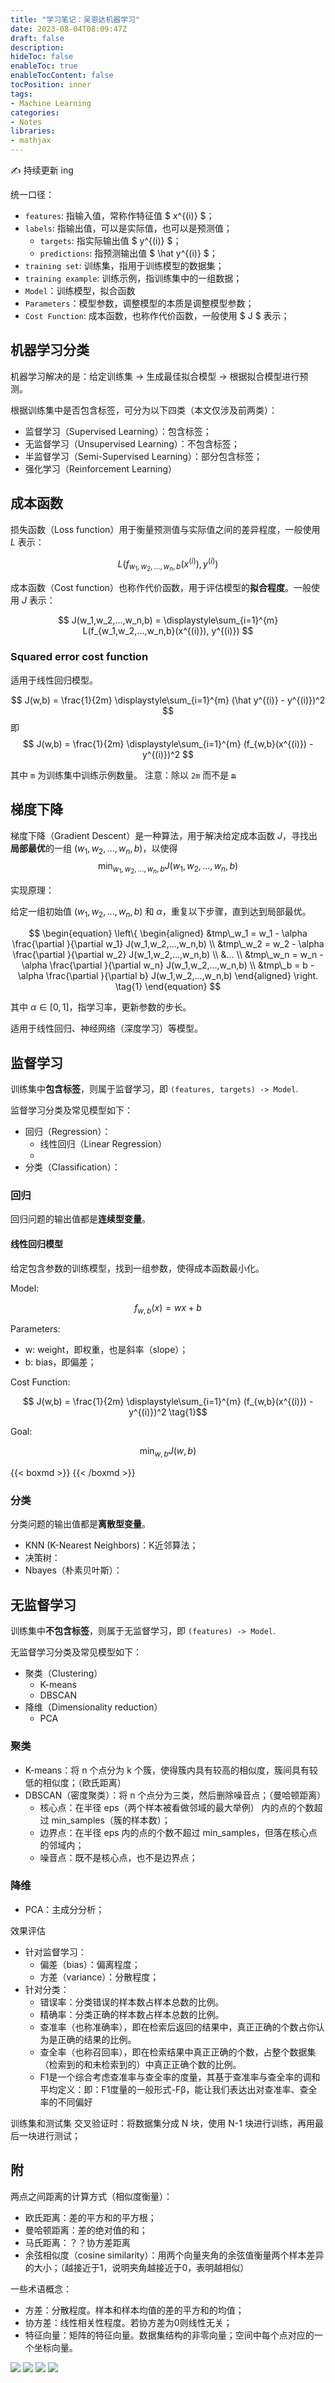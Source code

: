 ```yaml
---
title: "学习笔记：吴恩达机器学习"
date: 2023-08-04T08:09:47Z
draft: false
description: 
hideToc: false
enableToc: true
enableTocContent: false
tocPosition: inner
tags:
- Machine Learning
categories:
- Notes
libraries:
- mathjax
---
```


✍ 持续更新 ing

统一口径：

- `features`: 指输入值，常称作特征值 $ x^{(i)} $；
- `labels`: 指输出值，可以是实际值，也可以是预测值；
  - `targets`: 指实际输出值 $ y^{(i)} $；
  - `predictions`: 指预测输出值 $ \hat y^{(i)} $；
- `training set`: 训练集，指用于训练模型的数据集；
- `training example`: 训练示例，指训练集中的一组数据；
- `Model`：训练模型，拟合函数
- `Parameters`：模型参数，调整模型的本质是调整模型参数；
- `Cost Function`: 成本函数，也称作代价函数，一般使用 $ J $ 表示；

## 机器学习分类

机器学习解决的是：给定训练集 -> 生成最佳拟合模型 -> 根据拟合模型进行预测。

根据训练集中是否包含标签，可分为以下四类（本文仅涉及前两类）：

- 监督学习（Supervised Learning）：包含标签；
- 无监督学习（Unsupervised Learning）：不包含标签；
- 半监督学习（Semi-Supervised Learning）：部分包含标签；
- 强化学习（Reinforcement Learning）

## 成本函数

损失函数（Loss function）用于衡量预测值与实际值之间的差异程度，一般使用 $L$ 表示：

$$ L(f_{w_1,w_2,...,w_n,b}(x^{(i)}), y^{(i)}) $$

成本函数（Cost function）也称作代价函数，用于评估模型的**拟合程度**。一般使用 $J$ 表示：

$$
J(w_1,w_2,...,w_n,b) = \displaystyle\sum_{i=1}^{m} L(f_{w_1,w_2,...,w_n,b}(x^{(i)}), y^{(i)})
$$

### Squared error cost function

适用于线性回归模型。

$$
J(w,b) = \frac{1}{2m} \displaystyle\sum_{i=1}^{m} (\hat y^{(i)} - y^{(i)})^2 
$$
即
$$ 
J(w,b) = \frac{1}{2m} \displaystyle\sum_{i=1}^{m} (f_{w,b}(x^{(i)}) - y^{(i)})^2 
$$

其中 `m` 为训练集中训练示例数量。
注意：除以 `2m` 而不是 ~~`m`~~

## 梯度下降

梯度下降（Gradient Descent）是一种算法，用于解决给定成本函数 $J$，寻找出**局部最优**的一组 $(w_1,w_2,...,w_n,b)$，以使得
$$ \min_{w_1,w_2,...,w_n,b} J(w_1,w_2,...,w_n,b) $$

实现原理：

给定一组初始值 $(w_1,w_2,...,w_n,b)$ 和 $\alpha$，重复以下步骤，直到达到局部最优。

$$
\begin{equation}
\left\{
\begin{aligned}
  &tmp\_w_1 = w_1 - \alpha \frac{\partial }{\partial w_1} J(w_1,w_2,...,w_n,b) \\
  &tmp\_w_2 = w_2 - \alpha \frac{\partial }{\partial w_2} J(w_1,w_2,...,w_n,b) \\
  &... \\
  &tmp\_w_n = w_n - \alpha \frac{\partial }{\partial w_n} J(w_1,w_2,...,w_n,b) \\
  &tmp\_b = b - \alpha \frac{\partial }{\partial b} J(w_1,w_2,...,w_n,b)
\end{aligned}
\right.
\tag{1}
\end{equation}
$$

其中 $\alpha \in [0, 1]$，指学习率，更新参数的步长。

适用于线性回归、神经网络（深度学习）等模型。

## 监督学习

训练集中**包含标签**，则属于监督学习，即 `(features, targets) -> Model`.

监督学习分类及常见模型如下：

- 回归（Regression）：
  - 线性回归（Linear Regression）
  - 
- 分类（Classification）：

### 回归

回归问题的输出值都是**连续型变量**。

#### 线性回归模型

给定包含参数的训练模型，找到一组参数，使得成本函数最小化。

Model: 

$$ f_{w,b}(x) = wx + b $$

Parameters:

- w: weight，即权重，也是斜率（slope）；
- b: bias，即偏差；

Cost Function:

$$ J(w,b) = \frac{1}{2m} \displaystyle\sum_{i=1}^{m} (f_{w,b}(x^{(i)}) - y^{(i)})^2 \tag{1}$$

Goal:

$$ \min_{w,b} J(w,b) $$

{{< boxmd >}}
{{< /boxmd >}}

### 分类

分类问题的输出值都是**离散型变量**。

- KNN (K-Nearest Neighbors)：K近邻算法；
- 决策树：
- Nbayes（朴素贝叶斯）：

## 无监督学习

训练集中**不包含标签**，则属于无监督学习，即 `(features) -> Model`.

无监督学习分类及常见模型如下：

- 聚类（Clustering）
  - K-means
  - DBSCAN
- 降维（Dimensionality reduction）
  - PCA

### 聚类

- K-means：将 n 个点分为 k 个簇，使得簇内具有较高的相似度，簇间具有较低的相似度；（欧氏距离）
- DBSCAN（密度聚类）：将 n 个点分为三类，然后删除噪音点；（曼哈顿距离）
  - 核心点：在半径 eps（两个样本被看做邻域的最大举例） 内的点的个数超过 min_samples（簇的样本数）；
  - 边界点：在半径 eps 内的点的个数不超过 min_samples，但落在核心点的邻域内；
  - 噪音点：既不是核心点，也不是边界点；

### 降维

- PCA：主成分分析；


效果评估
- 针对监督学习：
  - 偏差（bias）：偏离程度；
  - 方差（variance）：分散程度；
- 针对分类：
  - 错误率：分类错误的样本数占样本总数的比例。
  - 精确率：分类正确的样本数占样本总数的比例。
  - 查准率（也称准确率），即在检索后返回的结果中，真正正确的个数占你认为是正确的结果的比例。
  - 查全率（也称召回率），即在检索结果中真正正确的个数，占整个数据集（检索到的和未检索到的）中真正正确个数的比例。
  - F1是一个综合考虑查准率与查全率的度量，其基于查准率与查全率的调和平均定义：即：F1度量的一般形式-Fβ，能让我们表达出对查准率、查全率的不同偏好
  


训练集和测试集
交叉验证时：将数据集分成 N 块，使用 N-1 块进行训练，再用最后一块进行测试；

## 附

两点之间距离的计算方式（相似度衡量）：
- 欧氏距离：差的平方和的平方根；
- 曼哈顿距离：差的绝对值的和；
- 马氏距离：？？协方差距离
- 余弦相似度（cosine similarity）：用两个向量夹角的余弦值衡量两个样本差异的大小；（越接近于1，说明夹角越接近于0，表明越相似）


一些术语概念：
- 方差：分散程度。样本和样本均值的差的平方和的均值；
- 协方差：线性相关性程度。若协方差为0则线性无关；
- 特征向量：矩阵的特征向量。数据集结构的非零向量；空间中每个点对应的一个坐标向量。





<img src='https://www.nvidia.cn/content/dam/en-zz/Solutions/gtcf20/data-analytics/nvidia-ai-data-science-workflow-diagram.svg'>

<img src='https://easyai.tech/wp-content/uploads/2022/08/523c0-2019-08-21-application.png.webp'>

<img src='https://www.tibco.com/sites/tibco/files/media_entity/2021-05/random-forest-diagram.svg'>

<img src='https://miro.medium.com/v2/resize:fit:1204/format:webp/1*iWHiPjPv0yj3RKaw0pJ7hA.png'>
